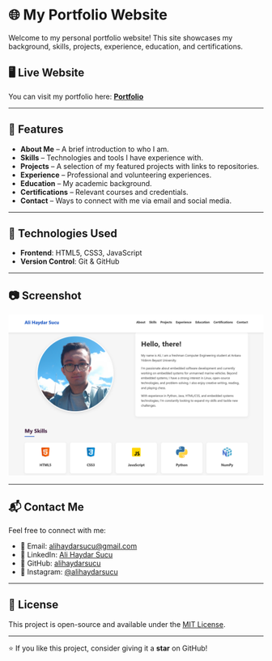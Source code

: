 # 🌐 My Portfolio Website  

Welcome to my personal portfolio website! This site showcases my background, skills, projects, experience, education, and certifications.  

## 🖥️ Live Website  
You can visit my portfolio here: **[Portfolio](https://github.com/alihaydarsucu/alihaydarsucu.github.io)**  

---

## 📌 Features  
- **About Me** – A brief introduction to who I am.  
- **Skills** – Technologies and tools I have experience with.  
- **Projects** – A selection of my featured projects with links to repositories.  
- **Experience** – Professional and volunteering experiences.  
- **Education** – My academic background.  
- **Certifications** – Relevant courses and credentials.  
- **Contact** – Ways to connect with me via email and social media.  

---

## 🚀 Technologies Used  
- **Frontend**: HTML5, CSS3, JavaScript
- **Version Control**: Git & GitHub  

---

## 📷 Screenshot  
![Portfolio Screenshot](Images/Readme.png) 

---

## 📬 Contact Me  
Feel free to connect with me:  
- 📧 Email: [alihaydarsucu@gmail.com](mailto:alihaydarsucu@gmail.com)  
- 💼 LinkedIn: [Ali Haydar Sucu](https://linkedin.com/in/ali-haydar-sucu)  
- 🐙 GitHub: [alihaydarsucu](https://github.com/alihaydarsucu)  
- 📸 Instagram: [@alihaydarsucu](https://instagram.com/alihaydarsucu)  

---

## 📜 License  
This project is open-source and available under the [MIT License](LICENSE).  

---

⭐ If you like this project, consider giving it a **star** on GitHub!  
